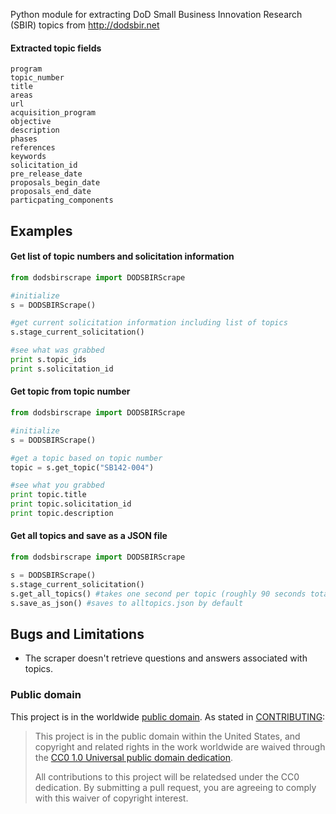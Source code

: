 Python module for extracting DoD Small Business Innovation Research (SBIR) topics from http://dodsbir.net

#### Extracted topic fields

```
program
topic_number
title
areas
url
acquisition_program
objective
description
phases
references
keywords
solicitation_id
pre_release_date
proposals_begin_date
proposals_end_date
particpating_components
```

## Examples

#### Get list of topic numbers and solicitation information
```python
from dodsbirscrape import DODSBIRScrape

#initialize
s = DODSBIRScrape()

#get current solicitation information including list of topics
s.stage_current_solicitation()

#see what was grabbed
print s.topic_ids
print s.solicitation_id

```

#### Get topic from topic number
```python
from dodsbirscrape import DODSBIRScrape

#initialize
s = DODSBIRScrape()

#get a topic based on topic number
topic = s.get_topic("SB142-004")

#see what you grabbed
print topic.title
print topic.solicitation_id
print topic.description

```

#### Get all topics and save as a JSON file
```python
from dodsbirscrape import DODSBIRScrape

s = DODSBIRScrape()
s.stage_current_solicitation()
s.get_all_topics() #takes one second per topic (roughly 90 seconds total)
s.save_as_json() #saves to alltopics.json by default

```

## Bugs and Limitations

- The scraper doesn't retrieve questions and answers associated with topics.

### Public domain

This project is in the worldwide [public domain](LICENSE.md). As stated in [CONTRIBUTING](CONTRIBUTING.md):

> This project is in the public domain within the United States, and copyright and related rights in the work worldwide are waived through the [CC0 1.0 Universal public domain dedication](https://creativecommons.org/publicdomain/zero/1.0/).
>
> All contributions to this project will be relatedsed under the CC0 dedication. By submitting a pull request, you are agreeing to comply with this waiver of copyright interest.
